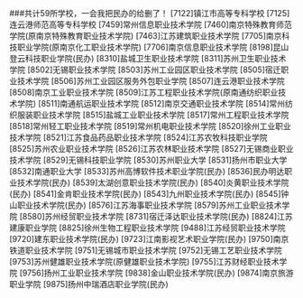 ###共计59所学校，一会我把民办的给删了！
    [7122]镇江市高等专科学校
    [7125]连云港师范高等专科学校
    [7459]常州信息职业技术学院
    [7460]南京特殊教育师范学院(原南京特殊教育职业技术学院)
    [7463]江苏建筑职业技术学院
    [7705]南京科技职业学院(原南京化工职业技术学院)
    [7706]南京信息职业技术学院
    [8198]昆山登云科技职业学院(民办)
    [8310]盐城卫生职业技术学院
    [8311]苏州卫生职业技术学院
    [8502]无锡职业技术学院
    [8503]苏州工业园区职业技术学院
    [8505]宿迁职业技术学院
    [8506]苏州工业园区服务外包职业学院
    [8507]连云港职业技术学院
    [8508]南京工业职业技术学院
    [8509]江苏工程职业技术学院(原南通纺织职业技术学院)
    [8511]南通航运职业技术学院
    [8512]南京交通职业技术学院
    [8514]常州纺织服装职业技术学院
    [8515]盐城工业职业技术学院
    [8517]常州工程职业技术学院
    [8518]常州轻工职业技术学院
    [8519]常州机电职业技术学院
    [8520]徐州工业职业技术学院
    [8521]江苏食品药品职业技术学院
    [8524]江苏农牧科技职业学院
    [8525]苏州农业职业技术学院
    [8526]江苏农林职业技术学院
    [8527]无锡商业职业技术学院
        [8529]无锡科技职业学院
    [8530]苏州职业大学
    [8531]扬州市职业大学
    [8532]南通职业大学
    [8533]苏州高博软件技术职业学院(民办)
    [8536]民办明达职业技术学院(民办)
    [8539]太湖创意职业技术学院(民办)
    [8540]炎黄职业技术学院(民办)
    [8541]金肯职业技术学院(民办)
    [8543]九州职业技术学院(民办)
    [8545]钟山职业技术学院(民办)
    [8576]江苏海事职业技术学院
    [8579]苏州工业职业技术学院
    [8580]苏州经贸职业技术学院
    [8731]宿迁泽达职业技术学院(民办)
    [8824]江苏建康职业学院
    [8825]徐州生物工程职业技术学院
    [9488]江苏经贸职业技术学院
    [9720]建东职业技术学院(民办)
    [9723]江南影视艺术职业学院(民办)
    [9750]南京铁道职业技术学院
    [9751]无锡城市职业技术学院
    [9752]无锡工艺职业技术学院
    [9753]苏州健雄职业技术学院(原健雄职业技术学院)
    [9755]江苏财经职业技术学院
    [9756]扬州工业职业技术学院
    [9838]金山职业技术学院(民办)
    [9874]南京旅游职业学院
    [9875]扬州中瑞酒店职业学院(民办)
